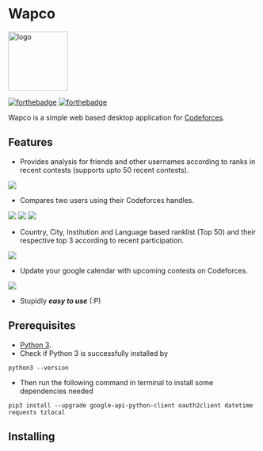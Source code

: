 
# Wapco 

<img src="https://github.com/PranjalMishra11/Wapco-Linux-Beta/blob/master/Wapco-linux-beta/resources/app/app/images/cf.png" alt="logo"  width="120" height="120">

[![forthebadge](https://forthebadge.com/images/badges/made-with-python.svg)](https://forthebadge.com)
[![forthebadge](https://forthebadge.com/images/badges/uses-html.svg)](https://forthebadge.com)

Wapco is a simple web based desktop application for [Codeforces](https://codeforces.com/). 

## Features

- Provides analysis for friends and other usernames according to ranks in recent contests (supports upto 50 recent contests).
<img src="https://www.imageupload.co.uk/images/2018/10/08/analysis.png" border="0">

- Compares two users using their Codeforces handles.
<img src="https://www.imageupload.co.uk/images/2018/10/08/photo.png" border="0">
<img src="https://www.imageupload.co.uk/images/2018/10/08/ver.png" border="0">
<img src="https://www.imageupload.co.uk/images/2018/10/08/ratgraph.png" border="0">

- Country, City, Institution and Language based ranklist (Top 50) and their respective top 3 according to recent participation.
<img src="https://www.imageupload.co.uk/images/2018/10/08/rank2.png" border="0">

- Update your google calendar with upcoming contests on Codeforces.
<img src="https://www.imageupload.co.uk/images/2018/10/08/up.png" border="0">

- Stupidly ***easy to use*** (:P)

## Prerequisites

- [Python 3](https://www.python.org/downloads/).
- Check if Python 3 is successfully installed by
```
python3 --version
```
- Then run the following command in terminal to install some dependencies needed
```
pip3 install --upgrade google-api-python-client oauth2client datetime requests tzlocal
```

## Installing


